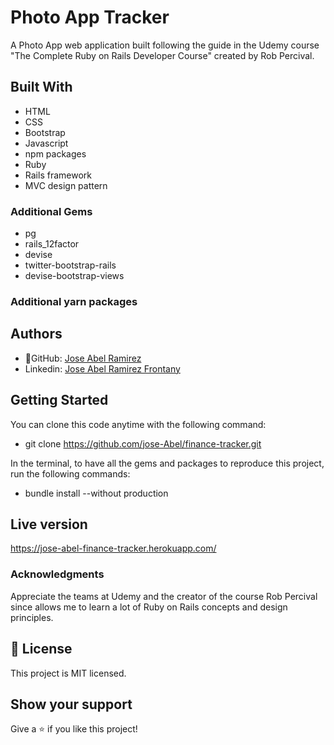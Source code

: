 # Photo App Tracker

A Photo App web application built following the guide in the Udemy course "The Complete Ruby on Rails Developer Course" created by Rob Percival.

## Built With
- HTML
- CSS
- Bootstrap
- Javascript
- npm packages
- Ruby
- Rails framework
- MVC design pattern

### Additional Gems
- pg
- rails_12factor
- devise
- twitter-bootstrap-rails
- devise-bootstrap-views

### Additional yarn packages


## Authors
- 👤GitHub: [Jose Abel Ramirez](https://github.com/jose-Abel)
- Linkedin: [Jose Abel Ramirez Frontany](https://www.linkedin.com/in/jose-abel-ramirez-frontany-7674a842/)


## Getting Started
You can clone this code anytime with the following command:
- git clone https://github.com/jose-Abel/finance-tracker.git

In the terminal, to have all the gems and packages to reproduce this project, run the following commands:

- bundle install --without production


## Live version
https://jose-abel-finance-tracker.herokuapp.com/


### Acknowledgments
Appreciate the teams at Udemy and the creator of the course Rob Percival since allows me to learn a lot of Ruby on Rails concepts and design principles.

## 📝 License
This project is MIT licensed.


## Show your support
Give a ⭐️ if you like this project!